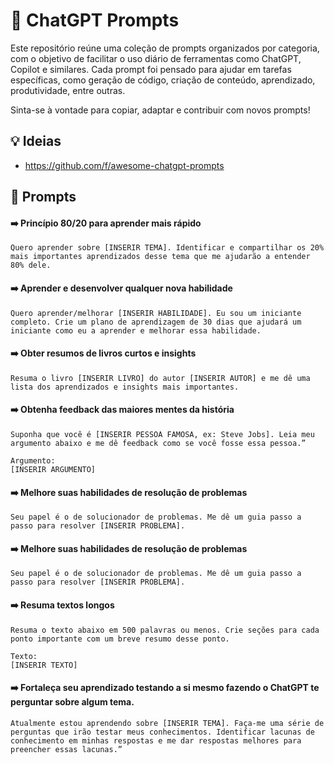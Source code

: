 # 🤖 ChatGPT Prompts

Este repositório reúne uma coleção de prompts organizados por categoria, com o objetivo de facilitar o uso diário de ferramentas como ChatGPT, Copilot e similares.
Cada prompt foi pensado para ajudar em tarefas específicas, como geração de código, criação de conteúdo, aprendizado, produtividade, entre outras.

Sinta-se à vontade para copiar, adaptar e contribuir com novos prompts!

## 💡 Ideias

- https://github.com/f/awesome-chatgpt-prompts

## 📂 Prompts

#### ➡️ Princípio 80/20 para aprender mais rápido

```
Quero aprender sobre [INSERIR TEMA]. Identificar e compartilhar os 20% mais importantes aprendizados desse tema que me ajudarão a entender 80% dele.
```

#### ➡️ Aprender e desenvolver qualquer nova habilidade

```
Quero aprender/melhorar [INSERIR HABILIDADE]. Eu sou um iniciante completo. Crie um plano de aprendizagem de 30 dias que ajudará um iniciante como eu a aprender e melhorar essa habilidade.
```

#### ➡️ Obter resumos de livros curtos e insights

```
Resuma o livro [INSERIR LIVRO] do autor [INSERIR AUTOR] e me dê uma lista dos aprendizados e insights mais importantes.
```

#### ➡️ Obtenha feedback das maiores mentes da história

```
Suponha que você é [INSERIR PESSOA FAMOSA, ex: Steve Jobs]. Leia meu argumento abaixo e me dê feedback como se você fosse essa pessoa.”

Argumento:
[INSERIR ARGUMENTO]
```

#### ➡️ Melhore suas habilidades de resolução de problemas

```
Seu papel é o de solucionador de problemas. Me dê um guia passo a passo para resolver [INSERIR PROBLEMA].
```

#### ➡️ Melhore suas habilidades de resolução de problemas

```
Seu papel é o de solucionador de problemas. Me dê um guia passo a passo para resolver [INSERIR PROBLEMA].
```

#### ➡️ Resuma textos longos

```
Resuma o texto abaixo em 500 palavras ou menos. Crie seções para cada ponto importante com um breve resumo desse ponto.

Texto:
[INSERIR TEXTO]
```

#### ➡️ Fortaleça seu aprendizado testando a si mesmo fazendo o ChatGPT te perguntar sobre algum tema.

```
Atualmente estou aprendendo sobre [INSERIR TEMA]. Faça-me uma série de perguntas que irão testar meus conhecimentos. Identificar lacunas de conhecimento em minhas respostas e me dar respostas melhores para preencher essas lacunas.”
```
